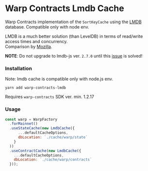 # Warp Contracts Lmdb Cache
Warp Contracts implementation of the `SortKeyCache` using the [LMDB](https://github.com/kriszyp/lmdb-js#readme) database.
Compatible only with node env.

LMDB is a much better solution (than LevelDB) in terms of read/write access times and concurrency.  
Comparison by [Mozilla](https://mozilla.github.io/firefox-browser-architecture/text/0017-lmdb-vs-leveldb.html).

**NOTE**: Do not upgrade to lmdb-js ver. `2.7.0` until this [issue](https://github.com/kriszyp/lmdb-js/issues/203#issue-1457114937) is solved!

### Installation
Note: lmdb cache is compatible only with node.js env.

```
yarn add warp-contracts-lmdb
```

Requires `warp-contracts` SDK ver. min. 1.2.17

### Usage

```js
const warp = WarpFactory
  .forMainnet()
  .useStateCache(new LmdbCache({
      ...defaultCacheOptions,
      dbLocation: `./cache/warp/state`
    }
  ))
  .useContractCache(new LmdbCache({
    ...defaultCacheOptions,
    dbLocation: `./cache/warp/contracts`
  }));
```

